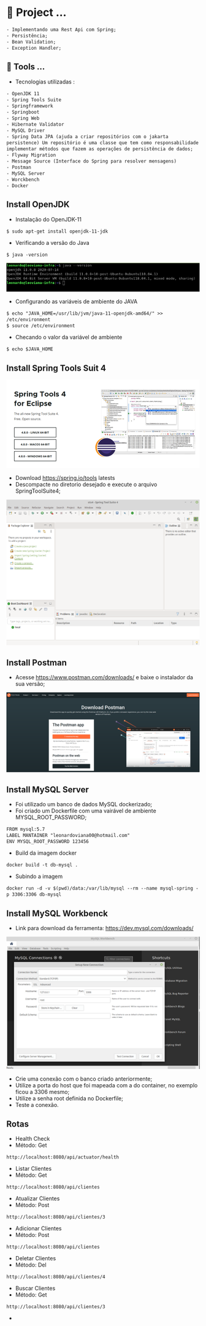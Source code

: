 # 🌱 Project ...

```
- Implementando uma Rest Api com Spring;
- Persistência;
- Bean Validation;
- Exception Handler;
```

##  🔭 Tools ...
- Tecnologias utilizadas :
```
- OpenJDK 11
- Spring Tools Suite
- Springframework
- Springboot
- Spring Web
- Hibernate Validator
- MySQL Driver
- Spring Data JPA (ajuda a criar repositórios com o jakarta persistence) Um repositório é uma classe que tem como responsabilidade implementar métodos que fazem as operações de persistência de dados;
- Flyway Migration
- Message Source (Interface do Spring para resolver mensagens)
- Postman
- MySQL Server
- Worckbench
- Docker
```
## Install OpenJDK

- Instalação do OpenJDK-11

```
$ sudo apt-get install openjdk-11-jdk
```
- Verificando a versão do Java
```
$ java -version
```

![](./imagens/jdk.png)

- Configurando as variáveis de ambiente do JAVA
```
$ echo "JAVA_HOME=/usr/lib/jvm/java-11-openjdk-amd64/" >> /etc/environment
$ source /etc/environment
```
- Checando o valor da variável de ambiente
```
$ echo $JAVA_HOME
```

## Install Spring Tools Suit 4
![](./imagens/sts.png)

- Download https://spring.io/tools latests
- Descompacte no diretorio desejado e execute o arquivo SpringToolSuite4;

![](./imagens/sts-4.png)

## Install Postman
- Acesse https://www.postman.com/downloads/ e baixe o instalador da sua versão;

![](./imagens/postman.png)

## Install MySQL Server

- Foi utilizado um banco de dados MySQL dockerizado;
- Foi criado um Dockerfile com uma vairável de ambiente MYSQL_ROOT_PASSWORD;
```
FROM mysql:5.7
LABEL MANTAINER "leonardoviana00@hotmail.com"
ENV MYSQL_ROOT_PASSWORD 123456 
```
- Build da imagem docker
```
docker build -t db-mysql .
```
- Subindo a imagem
```
docker run -d -v $(pwd)/data:/var/lib/mysql --rm --name mysql-spring -p 3306:3306 db-mysql
```
## Install MySQL Workbenck

- Link para download da ferramenta: https://dev.mysql.com/downloads/

![](./imagens/wb.png)

- Crie uma conexão com o banco criado anteriormente;
- Utilize a porta do host que foi mapeada com a do container, no exemplo ficou a 3306 mesmo;
- Utilize a senha root definida no Dockerfile;
- Teste a conexão.

## Rotas

- Health Check
- Método: Get
```
http://localhost:8080/api/actuator/health
```

- Listar Clientes
- Método: Get
```
http://localhost:8080/api/clientes
```

- Atualizar Clientes
- Método: Post
```
http://localhost:8080/api/clientes/3
```
- Adicionar Clientes
- Método: Post
```
http://localhost:8080/api/clientes
```

- Deletar Clientes
- Método: Del
```
http://localhost:8080/api/clientes/4
```

- Buscar Clientes
- Método: Get
```
http://localhost:8080/api/clientes/3
```



- 
